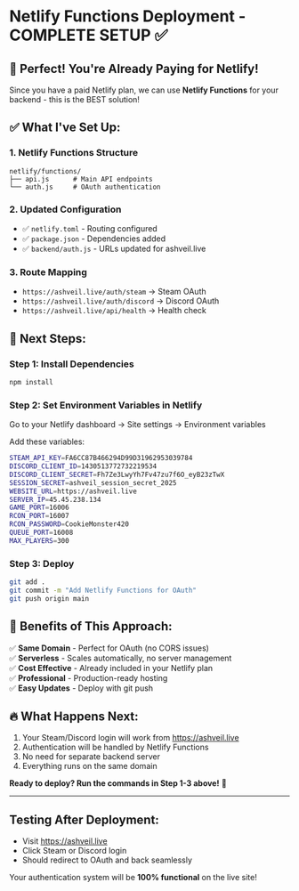# Netlify Functions Deployment - COMPLETE SETUP ✅

## 🎉 Perfect! You're Already Paying for Netlify!

Since you have a paid Netlify plan, we can use **Netlify Functions** for your backend - this is the BEST solution!

## ✅ What I've Set Up:

### 1. Netlify Functions Structure
```
netlify/functions/
├── api.js      # Main API endpoints
└── auth.js     # OAuth authentication
```

### 2. Updated Configuration
- ✅ `netlify.toml` - Routing configured
- ✅ `package.json` - Dependencies added
- ✅ `backend/auth.js` - URLs updated for ashveil.live

### 3. Route Mapping
- `https://ashveil.live/auth/steam` → Steam OAuth
- `https://ashveil.live/auth/discord` → Discord OAuth
- `https://ashveil.live/api/health` → Health check

## 🚀 Next Steps:

### Step 1: Install Dependencies
```bash
npm install
```

### Step 2: Set Environment Variables in Netlify
Go to your Netlify dashboard → Site settings → Environment variables

Add these variables:
```bash
STEAM_API_KEY=FA6CC87B466294D99D31962953039784
DISCORD_CLIENT_ID=1430513772732219534
DISCORD_CLIENT_SECRET=Fh7Ze3LwyYh7Fv47zu7f6O_eyB23zTwX
SESSION_SECRET=ashveil_session_secret_2025
WEBSITE_URL=https://ashveil.live
SERVER_IP=45.45.238.134
GAME_PORT=16006
RCON_PORT=16007
RCON_PASSWORD=CookieMonster420
QUEUE_PORT=16008
MAX_PLAYERS=300
```

### Step 3: Deploy
```bash
git add .
git commit -m "Add Netlify Functions for OAuth"
git push origin main
```

## 🎯 Benefits of This Approach:

✅ **Same Domain** - Perfect for OAuth (no CORS issues)  
✅ **Serverless** - Scales automatically, no server management  
✅ **Cost Effective** - Already included in your Netlify plan  
✅ **Professional** - Production-ready hosting  
✅ **Easy Updates** - Deploy with git push  

## 🔥 What Happens Next:

1. Your Steam/Discord login will work from https://ashveil.live
2. Authentication will be handled by Netlify Functions
3. No need for separate backend server
4. Everything runs on the same domain

**Ready to deploy? Run the commands in Step 1-3 above!** 🚀

---

## Testing After Deployment:
- Visit https://ashveil.live
- Click Steam or Discord login
- Should redirect to OAuth and back seamlessly

Your authentication system will be **100% functional** on the live site!
